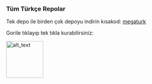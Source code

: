 ### Tüm Türkçe Repolar
Tek depo ile birden çok depoyu indirin kısakod: [megaturk](https://raw.githubusercontent.com/Kraptor123/TurkMegaRepo/refs/heads/master/repo.json)

Gorile tıklayıp tek tıkla kurabilirsiniz:

[<img alt="alt_text" width="100px" src="https://discord.com/assets/e8b3b5a31c0a3c541960bd3ddccc538f.svg"/>](https://self-similarity.github.io/http-protocol-redirector?r=cloudstreamrepo://raw.githubusercontent.com/Kraptor123/TurkMegaRepo/refs/heads/master/repo.json)
